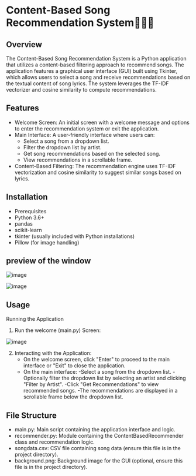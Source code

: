 # Content-Based Song Recommendation System🎵🎶🎵
## Overview
The Content-Based Song Recommendation System is a Python application that utilizes a content-based filtering approach to recommend songs. The application features a graphical user interface (GUI) built using Tkinter, which allows users to select a song and receive recommendations based on the textual content of song lyrics. The system leverages the TF-IDF vectorizer and cosine similarity to compute recommendations.

## Features
- Welcome Screen: An initial screen with a welcome message and options to enter the recommendation system or exit the application.
- Main Interface: A user-friendly interface where users can:
    - Select a song from a dropdown list.
    - Filter the dropdown list by artist.
    - Get song recommendations based on the selected song.
    - View recommendations in a scrollable frame.
- Content-Based Filtering: The recommendation engine uses TF-IDF vectorization and cosine similarity to suggest similar songs based on lyrics.

## Installation
- Prerequisites
- Python 3.6+
- pandas
- scikit-learn
- tkinter (usually included with Python installations)
- Pillow (for image handling)

## preview of the window 

![image](https://github.com/user-attachments/assets/5f78316e-72d1-4ea1-9125-3ab799db2c9f)

![image](https://github.com/user-attachments/assets/66c52b40-cb60-44ed-9acc-b4ff09f87ceb)

## Usage
Running the Application
1. Run the welcome (main.py) Screen:

![image](https://github.com/user-attachments/assets/8bbf4d52-7c66-41f3-8a7b-cfca1e0d7336)

2. Interacting with the Application:
    - On the welcome screen, click "Enter" to proceed to the main interface or "Exit" to close the application.
    - On the main interface:
        -Select a song from the dropdown list.
        -Optionally filter the dropdown list by selecting an artist and clicking "Filter by Artist".
        -Click "Get Recommendations" to view recommended songs.
    -The recommendations are displayed in a scrollable frame below the dropdown list.

## File Structure
- main.py: Main script containing the application interface and logic.
- recommender.py: Module containing the ContentBasedRecommender class and recommendation logic.
- songdata.csv: CSV file containing song data (ensure this file is in the project directory).
- background.png: Background image for the GUI (optional, ensure this file is in the project directory).
